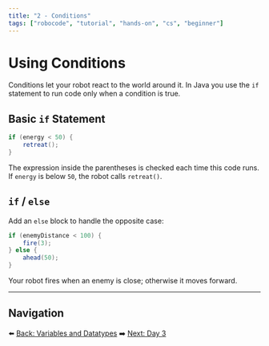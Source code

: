 ```yaml
---
title: "2 - Conditions"
tags: ["robocode", "tutorial", "hands-on", "cs", "beginner"]
---
```

# Using Conditions

Conditions let your robot react to the world around it. In Java you use the `if` statement to run code only when a condition is true.

## Basic `if` Statement

```java
if (energy < 50) {
    retreat();
}
```

The expression inside the parentheses is checked each time this code runs. If `energy` is below `50`, the robot calls `retreat()`.

## `if` / `else`

Add an `else` block to handle the opposite case:

```java
if (enemyDistance < 100) {
    fire(3);
} else {
    ahead(50);
}
```

Your robot fires when an enemy is close; otherwise it moves forward.

---

## Navigation

⬅️ [Back: Variables and Datatypes](/robocode/Day-2/00_variables_and_datatypes)
➡️ [Next: Day 3](/robocode/Day-3/00_robocode_intro)
